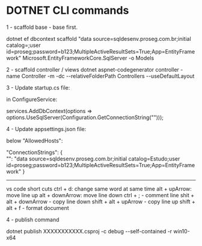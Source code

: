# DOTNET CLI commands

1 - scaffold base - base first.

dotnet ef dbcontext scaffold "data source=sqldesenv.proseg.com.br;initial catalog=<DB NAME>;user id=proseg;password=b123;MultipleActiveResultSets=True;App=EntityFramework" Microsoft.EntityFrameworkCore.SqlServer -o Models
  
2 - scaffold controller / views
dotnet aspnet-codegenerator controller -name <NAME CONTROLLER>Controller -m <NAME MODEL> -dc <NAME OF CREATED CONTEXT> --relativeFolderPath Controllers --useDefaultLayout

3 - Update startup.cs file:

in ConfigureService:

services.AddDbContext<EstudoContext>(options =>
                    options.UseSqlServer(Configuration.GetConnectionString("<NAME OF CONTEXT>")));

4 - Update appsettings.json file:

below "AllowedHosts":

"ConnectionStrings": {    
    "<NAME OF CONTEXT>": "data source=sqldesenv.proseg.com.br;initial catalog=<NAME OF BASE>Estudo;user id=proseg;password=b123;MultipleActiveResultSets=True;App=EntityFramework"
  }

----------------------------------------------------------------------------------------------------------------
vs code short cuts 
ctrl + d: change same word at same time
alt + upArrow: move line up
alt + downArrow: move line down
ctrl + ; - comment line
shit + alt + downArrow - copy line down
shift + alt + upArrow - copy line up
shift + alt + f - format document


4 - publish command

dotnet publish XXXXXXXXXXX.csproj -c debug --self-contained -r win10-x64
